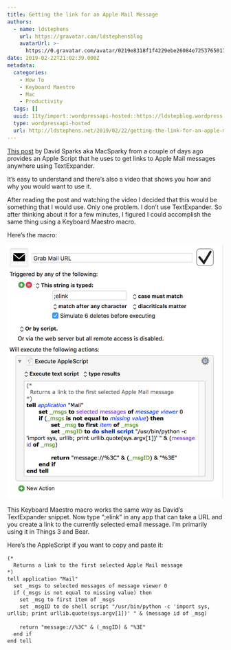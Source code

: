 ```yaml
---
title: Getting the link for an Apple Mail Message
authors:
  - name: ldstephens
    url: https://gravatar.com/ldstephensblog
    avatarUrl: >-
      https://0.gravatar.com/avatar/0219e8318f1f4229ebe26084e7253765017f43ca0c631be37dc6d0b8ad6e40a4?s=96&d=identicon&r=G
date: 2019-02-22T21:02:39.000Z
metadata:
  categories:
    - How To
    - Keyboard Maestro
    - Mac
    - Productivity
  tags: []
  uuid: 11ty/import::wordpressapi-hosted::https://ldstepblog.wordpress.com/?p=1689
  type: wordpressapi-hosted
  url: http://ldstephens.net/2019/02/22/getting-the-link-for-an-apple-mail-message/
---
```

[This post](https://www.macsparky.com/blog/2019/2/applescript-to-link-to-apple-mail-message) by David Sparks aka MacSparky from a couple of days ago provides an Apple Script that he uses to get links to Apple Mail messages anywhere using TextExpander.

It’s easy to understand and there’s also a video that shows you how and why you would want to use it.

After reading the post and watching the video I decided that this would be something that I would use. Only one problem. I don’t use TextExpander. So after thinking about it for a few minutes, I figured I could accomplish the same thing using a Keyboard Maestro macro.

Here’s the macro:

![](assets/screenshot-of-keyboard-maestro-YOu6QQx5aPbe.png)

This Keyboard Maestro macro works the same way as David’s TextExpander snippet. Now type “;elink” in any app that can take a URL and you create a link to the currently selected email message. I’m primarily using it in Things 3 and Bear.

Here’s the AppleScript if you want to copy and paste it:

```
(*
  Returns a link to the first selected Apple Mail message
*)
tell application "Mail"
  set _msgs to selected messages of message viewer 0
  if (_msgs is not equal to missing value) then
    set _msg to first item of _msgs
    set _msgID to do shell script "/usr/bin/python -c 'import sys, urllib; print urllib.quote(sys.argv[1])' " & (message id of _msg)

    return "message://%3C" & (_msgID) & "%3E"
  end if
end tell
```